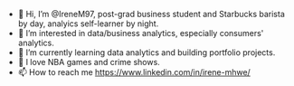 - 👋 Hi, I’m @IreneM97, post-grad business student and Starbucks barista by day, analyics self-learner by night.
- 👀 I’m interested in data/business analytics, especially consumers' analytics.
- 🌱 I’m currently learning data analytics and building portfolio projects.
- 💞️ I love NBA games and crime shows.
- 📫 How to reach me https://www.linkedin.com/in/irene-mhwe/

<!---
IreneM97/IreneM97 is a ✨ special ✨ repository because its `README.md` (this file) appears on your GitHub profile.
You can click the Preview link to take a look at your changes.
--->
